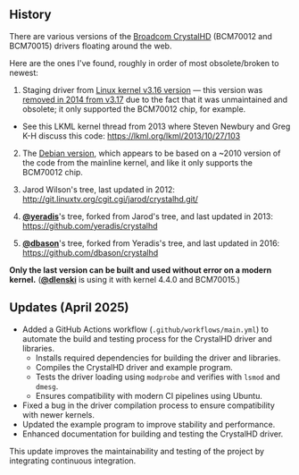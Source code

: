 ## History

There are various versions of the [Broadcom
CrystalHD](http://kodi.wiki/view/Broadcom_Crystal_HD) (BCM70012 and
BCM70015) drivers floating around the web.

Here are the ones I've found, roughly in order of most obsolete/broken to newest:

1. Staging driver from [Linux kernel v3.16 version](https://git.kernel.org/cgit/linux/kernel/git/gregkh/staging.git/tree/drivers/staging/crystalhd?h=v3.16)
  — this version was [removed in 2014 from v3.17](http://lkml.iu.edu/hypermail/linux/kernel/1408.0/01475.html) due to
  the fact that it was unmaintained and obsolete; it only supported the
  BCM70012 chip, for example.

  * See this LKML kernel thread from 2013 where Steven Newbury and Greg K-H discuss this code: https://lkml.org/lkml/2013/10/27/103

2. The [Debian version](http://anonscm.debian.org/cgit/pkg-multimedia/crystalhd.git),
   which appears to be based on a ~2010 version of the code from the
   mainline kernel, and like it only supports the BCM70012 chip.

3. Jarod Wilson's tree, last updated in 2012: http://git.linuxtv.org/cgit.cgi/jarod/crystalhd.git/

4. [**@yeradis**](http://github.com/yeradis)'s tree, forked from Jarod's tree, and last updated in 2013: https://github.com/yeradis/crystalhd

5. [**@dbason**](http://github.com/dbason)'s tree, forked from Yeradis's tree, and last updated in 2016: https://github.com/dbason/crystalhd

**Only the last version can be built and used without error on a modern kernel.** ([**@dlenski**](http://github.com/dlenski) is using it with kernel 4.4.0 and BCM70015.)

## Updates (April 2025)

- Added a GitHub Actions workflow (`.github/workflows/main.yml`) to automate the build and testing process for the CrystalHD driver and libraries.
  - Installs required dependencies for building the driver and libraries.
  - Compiles the CrystalHD driver and example program.
  - Tests the driver loading using `modprobe` and verifies with `lsmod` and `dmesg`.
  - Ensures compatibility with modern CI pipelines using Ubuntu.
- Fixed a bug in the driver compilation process to ensure compatibility with newer kernels.
- Updated the example program to improve stability and performance.
- Enhanced documentation for building and testing the CrystalHD driver.

This update improves the maintainability and testing of the project by integrating continuous integration.


